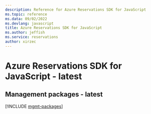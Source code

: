 ```yaml
---
description: Reference for Azure Reservations SDK for JavaScript
ms.topic: reference
ms.data: 09/02/2022
ms.devlang: javascript
title: Azure Reservations SDK for JavaScript
ms.author: jeffish
ms.service: reservations
author: xirzec
---
```

# Azure Reservations SDK for JavaScript - latest

## Management packages - latest
[!INCLUDE [mgmt-packages](reservations-mgmt-index.md)]